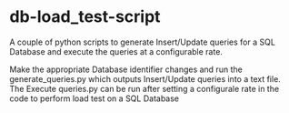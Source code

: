 # db-load_test-script
A couple of python scripts to generate Insert/Update queries for a SQL Database and execute the queries at a configurable rate.

Make the appropriate Database identifier changes and run the generate_queries.py which outputs Insert/Update queries into a text file.
The Execute queries.py can be run after setting a configurale rate in the code to perform load test on a SQL Database
